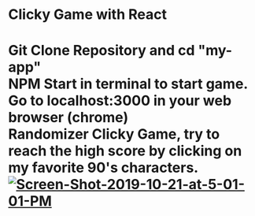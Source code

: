 <h1>Clicky Game with React<h1>
Git Clone Repository and cd "my-app"
     <br>
NPM Start in terminal to start game. 
     <br>
Go to localhost:3000 in your web browser (chrome)
     <br>
Randomizer Clicky Game, try to reach the high score by clicking on my favorite 90's characters.
     <br>
<a href="https://ibb.co/KqqtGL9"><img src="https://i.ibb.co/wWWnLwK/Screen-Shot-2019-10-21-at-5-01-01-PM.png" alt="Screen-Shot-2019-10-21-at-5-01-01-PM" border="0"></a>
